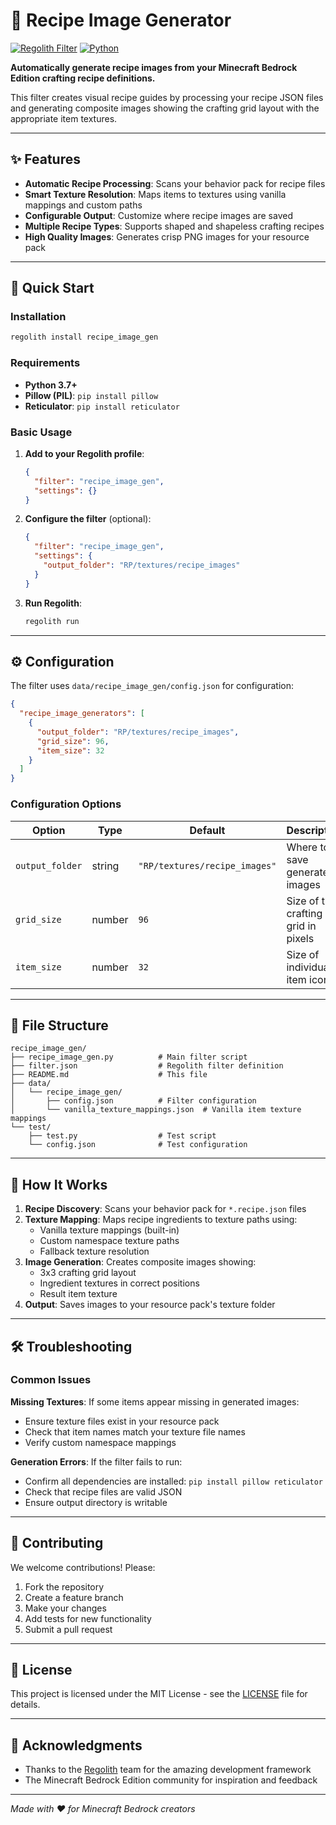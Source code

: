 # 🍳 Recipe Image Generator

[![Regolith Filter](https://img.shields.io/badge/Regolith-Filter-blue)](https://regolith-mc.github.io/)
[![Python](https://img.shields.io/badge/Python-3.7%2B-brightgreen)](https://python.org)

**Automatically generate recipe images from your Minecraft Bedrock Edition crafting recipe definitions.**

This filter creates visual recipe guides by processing your recipe JSON files and generating composite images showing the crafting grid layout with the appropriate item textures.

---

## ✨ Features

- **Automatic Recipe Processing**: Scans your behavior pack for recipe files
- **Smart Texture Resolution**: Maps items to textures using vanilla mappings and custom paths
- **Configurable Output**: Customize where recipe images are saved
- **Multiple Recipe Types**: Supports shaped and shapeless crafting recipes
- **High Quality Images**: Generates crisp PNG images for your resource pack

---

## 🚀 Quick Start

### Installation
```bash
regolith install recipe_image_gen
```

### Requirements
- **Python 3.7+**
- **Pillow (PIL)**: `pip install pillow`
- **Reticulator**: `pip install reticulator`

### Basic Usage

1. **Add to your Regolith profile**:
   ```json
   {
     "filter": "recipe_image_gen",
     "settings": {}
   }
   ```

2. **Configure the filter** (optional):
   ```json
   {
     "filter": "recipe_image_gen",
     "settings": {
       "output_folder": "RP/textures/recipe_images"
     }
   }
   ```

3. **Run Regolith**:
   ```bash
   regolith run
   ```

---

## ⚙️ Configuration

The filter uses `data/recipe_image_gen/config.json` for configuration:

```json
{
  "recipe_image_generators": [
    {
      "output_folder": "RP/textures/recipe_images",
      "grid_size": 96,
      "item_size": 32
    }
  ]
}
```

### Configuration Options

| Option | Type | Default | Description |
|--------|------|---------|-------------|
| `output_folder` | string | `"RP/textures/recipe_images"` | Where to save generated images |
| `grid_size` | number | `96` | Size of the crafting grid in pixels |
| `item_size` | number | `32` | Size of individual item icons |

---

## 📁 File Structure

```
recipe_image_gen/
├── recipe_image_gen.py          # Main filter script
├── filter.json                  # Regolith filter definition
├── README.md                    # This file
├── data/
│   └── recipe_image_gen/
│       ├── config.json          # Filter configuration
│       └── vanilla_texture_mappings.json  # Vanilla item texture mappings
└── test/
    ├── test.py                  # Test script
    └── config.json              # Test configuration
```

---

## 🎯 How It Works

1. **Recipe Discovery**: Scans your behavior pack for `*.recipe.json` files
2. **Texture Mapping**: Maps recipe ingredients to texture paths using:
   - Vanilla texture mappings (built-in)
   - Custom namespace texture paths
   - Fallback texture resolution
3. **Image Generation**: Creates composite images showing:
   - 3x3 crafting grid layout
   - Ingredient textures in correct positions
   - Result item texture
4. **Output**: Saves images to your resource pack's texture folder

---

## 🛠️ Troubleshooting

### Common Issues

**Missing Textures**: If some items appear missing in generated images:
- Ensure texture files exist in your resource pack
- Check that item names match your texture file names
- Verify custom namespace mappings

**Generation Errors**: If the filter fails to run:
- Confirm all dependencies are installed: `pip install pillow reticulator`
- Check that recipe files are valid JSON
- Ensure output directory is writable

---

## 🤝 Contributing

We welcome contributions! Please:

1. Fork the repository
2. Create a feature branch
3. Make your changes
4. Add tests for new functionality
5. Submit a pull request

---

## 📄 License

This project is licensed under the MIT License - see the [LICENSE](../LICENSE) file for details.

---

## 🙏 Acknowledgments

- Thanks to the [Regolith](https://regolith-mc.github.io/) team for the amazing development framework
- The Minecraft Bedrock Edition community for inspiration and feedback

---

*Made with ❤️ for Minecraft Bedrock creators*
